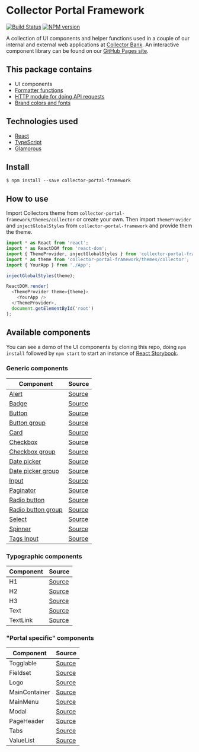 # Collector Portal Framework

[![Build Status][travis-image]][travis-url]
[![NPM version][npm-image]][npm-url]

A collection of UI components and helper functions used in a couple of our internal and external web applications at [Collector Bank](https://www.collector.se/).
An interactive component library can be found on our [GitHub Pages site](https://collector-bank.github.io/collector-portal-framework/).


## This package contains

* UI components
* [Formatter functions](src/formatters.ts)
* [HTTP module for doing API requests](src/http.ts)
* [Brand colors and fonts](src/theme.ts)


## Technologies used

* [React](https://reactjs.org/)
* [TypeScript](https://www.typescriptlang.org/)
* [Glamorous](https://glamorous.rocks/)


## Install

```
$ npm install --save collector-portal-framework
```


## How to use

Import Collectors theme from `collector-portal-framework/themes/collector` or create your own. Then import `ThemeProvider` and
`injectGlobalStyles` from `collector-portal-framework` and provide them the theme.

```js
import * as React from 'react';
import * as ReactDOM from 'react-dom';
import { ThemeProvider, injectGlobalStyles } from 'collector-portal-framework';
import * as theme from 'collector-portal-framework/themes/collector';
import { YourApp } from './App';

injectGlobalStyles(theme);

ReactDOM.render(
  <ThemeProvider theme={theme}>
    <YourApp />
  </ThemeProvider>,
  document.getElementById('root')
);
```


## Available components

You can see a demo of the UI components by cloning this repo, doing `npm install` followed by `npm start` to start an instance of [React Storybook](https://storybook.js.org/).

### Generic components

| Component                                                         | Source                                                           |
|-------------------------------------------------------------------|------------------------------------------------------------------|
| [Alert](src/common/components/Alert/README.md)                    | [Source](src/common/components/Alert/index.tsx)                  |
| [Badge](src/common/components/Badge/README.md)                    | [Source](src/common/components/Badge/index.tsx)                  |
| [Button](src/common/components/Button/README.md)                  | [Source](src/common/components/Button/index.tsx)                 |
| [Button group](src/common/components/Button/README.md)            | [Source](src/common/components/Button/ButtonGroup.tsx)           |
| [Card](src/common/components/Card/README.md)                      | [Source](src/common/components/Card/index.tsx)                   |
| [Checkbox](src/common/components/Checkbox/README.md)              | [Source](src/common/components/Checkbox/index.tsx)               |
| [Checkbox group](src/common/components/Checkbox/README.md)        | [Source](src/common/components/Checkbox/CheckboxGroup.tsx)       |
| [Date picker](src/common/components/DatePicker/README.md)         | [Source](src/common/components/DatePicker/index.tsx)             |
| [Date picker group](src/common/components/DatePicker/README.md)   | [Source](src/common/components/DatePicker/index.tsx)             |
| [Input](src/common/components/Input/README.md)                    | [Source](src/common/components/Input/index.tsx)                  |
| [Paginator](src/common/components/Paginator/README.md)            | [Source](src/common/components/Paginator/index.tsx)              |
| [Radio button](src/common/components/RadioButton/README.md)       | [Source](src/common/components/RadioButton/index.tsx)            |
| [Radio button group](src/common/components/RadioButton/README.md) | [Source](src/common/components/RadioButton/RadioButtonGroup.tsx) |
| [Select](src/common/components/Select/README.md)                  | [Source](src/common/components/Select/index.tsx)                 |
| [Spinner](src/common/components/Spinner/README.md)                | [Source](src/common/components/Spinner/index.tsx)                |
| [Tags Input](src/common/components/TagsInput/README.md)           | [Source](src/common/components/TagsInput/index.tsx)              |

### Typographic components

| Component          | Source                                                           |
|--------------------|------------------------------------------------------------------|
| H1                 | [Source](src/common/typography/H1.tsx)                           |
| H2                 | [Source](src/common/typography/H2.tsx)                           |
| H3                 | [Source](src/common/typography/H3.tsx)                           |
| Text               | [Source](src/common/typography/Text.tsx)                         |
| TextLink           | [Source](src/common/typography/TextLink.tsx)                     |

### "Portal specific" components

| Component          | Source                                                           |
|--------------------|------------------------------------------------------------------|
| Togglable          | [Source](src/components/Togglable/index.tsx)                     |
| Fieldset           | [Source](src/components/Fieldset.tsx)                            |
| Logo               | [Source](src/components/Logo.tsx)                                |
| MainContainer      | [Source](src/components/MainContainer.tsx)                       |
| MainMenu           | [Source](src/components/MainMenu.tsx)                            |
| Modal              | [Source](src/components/Modal.tsx)                               |
| PageHeader         | [Source](src/components/PageHeader.tsx)                          |
| Tabs               | [Source](src/components/Tabs.tsx)                                |
| ValueList          | [Source](src/components/ValueList.tsx)                           |


[npm-url]: https://npmjs.org/package/collector-portal-framework
[npm-image]: https://badge.fury.io/js/collector-portal-framework.svg
[travis-image]: https://api.travis-ci.org/collector-bank/collector-portal-framework.svg
[travis-url]: https://travis-ci.org/collector-bank/collector-portal-framework

